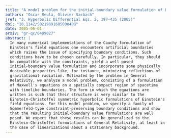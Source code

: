 ```yaml
---
title: "A model problem for the initial-boundary value formulation of Einstein's field equations"
authors: "Oscar Reula, Olivier Sarbach"
jref: "J. Hyperbolic Differential Eqs. 2, 397-435 (2005)"
doi: "10.1142/S0219891605000488"
date: 2005-06-01
arxiv: "gr-qc/0409027"
abstract: |
  In many numerical implementations of the Cauchy formulation of
  Einstein's field equations one encounters artificial boundaries
  which raises the issue of specifying boundary conditions. Such
  conditions have to be chosen carefully. In particular, they should
  be compatible with the constraints, yield a well posed
  initial-boundary value formulation and incorporate some physically
  desirable properties like, for instance, minimizing reflections of
  gravitational radiation. Motivated by the problem in General
  Relativity, we analyze a model problem, consisting of a formulation
  of Maxwell's equations on a spatially compact region of spacetime
  with timelike boundaries. The form in which the equations are
  written is such that their structure is very similar to the
  Einstein-Christoffel symmetric hyperbolic formulations of Einstein's
  field equations. For this model problem, we specify a family of
  Sommerfeld-type constraint-preserving boundary conditions and show
  that the resulting initial-boundary value formulations are well
  posed. We expect that these results can be generalized to the
  Einstein-Christoffel formulations of General Relativity, at least in
  the case of linearizations about a stationary background.
---
```

